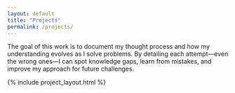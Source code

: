 ```yaml
---
layout: default
title: "Projects"
permalink: /projects/
---
```


The goal of this work is to document my thought process and how my understanding evolves as I solve problems. By detailing each attempt—even the wrong ones—I can spot knowledge gaps, learn from mistakes, and improve my approach for future challenges.

{% include project_layout.html %}
